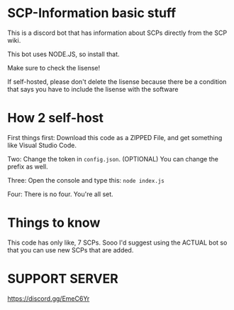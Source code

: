 # SCP-Information basic stuff
This is a discord bot that has information about SCPs directly from the SCP wiki.

This bot uses NODE.JS, so install that.

Make sure to check the lisense!

If self-hosted, please don't delete the lisense because there be a condition that says you have to include the lisense with the software

# How 2 self-host

First things first: Download this code as a ZIPPED File, and get something like Visual Studio Code.

Two: Change the token in `config.json`. (OPTIONAL) You can change the prefix as well.

Three: Open the console and type this: `node index.js`

Four: There is no four. You're all set.

# Things to know

This code has only like, 7 SCPs. Sooo I'd suggest using the ACTUAL bot so that you can use new SCPs that are added.

# SUPPORT SERVER
https://discord.gg/EmeC6Yr
